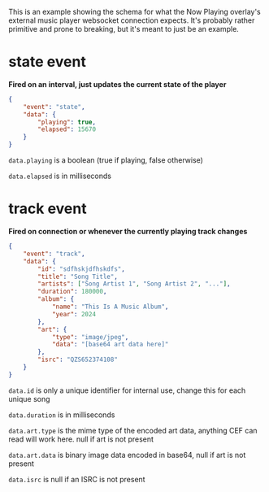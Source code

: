 This is an example showing the schema for what the Now Playing overlay's external music player websocket connection expects. It's probably rather primitive and prone to breaking, but it's meant to just be an example.

# state event
**Fired on an interval, just updates the current state of the player**

```json
{
	"event": "state",
	"data": {
		"playing": true,
		"elapsed": 15670
	}
}
```

`data.playing` is a boolean (true if playing, false otherwise)

`data.elapsed` is in milliseconds

# track event
**Fired on connection or whenever the currently playing track changes**

```json
{
	"event": "track",
	"data": {
		"id": "sdfhskjdfhskdfs",
		"title": "Song Title",
		"artists": ["Song Artist 1", "Song Artist 2", "..."],
		"duration": 180000,
		"album": {
			"name": "This Is A Music Album",
			"year": 2024
		},
		"art": {
			"type": "image/jpeg",
			"data": "[base64 art data here]"
		},
		"isrc": "QZS652374108"
	}
}
```

`data.id` is only a unique identifier for internal use, change this for each unique song

`data.duration` is in milliseconds

`data.art.type` is the mime type of the encoded art data, anything CEF can read will work here. null if art is not present

`data.art.data` is binary image data encoded in base64, null if art is not present

`data.isrc` is null if an ISRC is not present